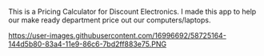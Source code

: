 This is a Pricing Calculator for Discount Electronics. I made this app to help our make ready department price out our computers/laptops. 

https://user-images.githubusercontent.com/16996692/58725164-144d5b80-83a4-11e9-86c6-7bd2ff883e75.PNG

